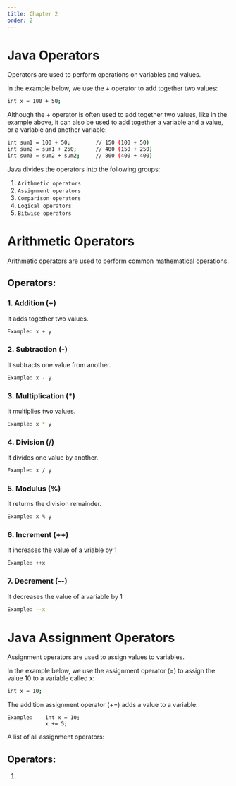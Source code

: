 ```yaml
---
title: Chapter 2
order: 2
---
```


# Java Operators

Operators are used to perform operations on variables and values.

In the example below, we use the + operator to add together two values:

```bash
int x = 100 + 50;
```


Although the + operator is often used to add together two values, like in the example above, it can also be used to add together a variable and a value, or a variable and another variable:

```bash
int sum1 = 100 + 50;        // 150 (100 + 50)
int sum2 = sum1 + 250;      // 400 (150 + 250)
int sum3 = sum2 + sum2;     // 800 (400 + 400)
```

Java divides the operators into the following groups:

1.  `Arithmetic operators`
2.  `Assignment operators`
3.  `Comparison operators`
4.  `Logical operators`
5.  `Bitwise operators`


# Arithmetic Operators

Arithmetic operators are used to perform common mathematical operations.

## Operators:


### 1.  Addition (+)

It adds together two values.

```bash
Example: x + y
```


### 2. Subtraction (-)

It subtracts one value from another.

```bash
Example: x - y
```


### 3. Multiplication (*)

It multiplies two values.

```bash
Example: x * y
```


### 4. Division (/)

It divides one value by another.

```bash
Example: x / y
```


### 5. Modulus (%)

It returns the division remainder.

```bash
Example: x % y
```


### 6. Increment (++)

It increases the value of a vriable by 1

```bash
Example: ++x
```


### 7. Decrement (--)

It decreases the value of a variable by 1

```bash
Example: --x
```


# Java Assignment Operators

Assignment operators are used to assign values to variables.

In the example below, we use the assignment operator (=) to assign the value 10 to a variable called x:

```bash
int x = 10;
```
The addition assignment operator (+=) adds a value to a variable:

```
Example:    int x = 10;
            x += 5;
```

A list of all assignment operators:

## Operators:

1.